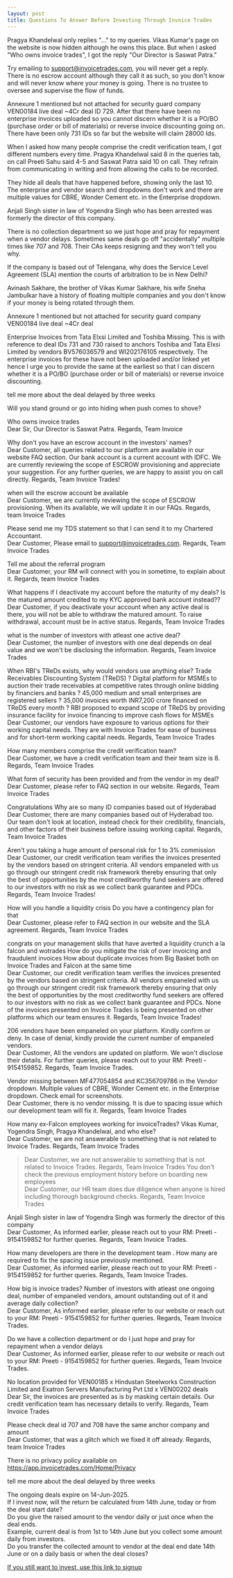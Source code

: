 ```yaml
---
layout: post
title: Questions To Answer Before Investing Through Invoice Trades
---
```

Pragya Khandelwal only replies "..." to my queries. Vikas Kumar's page on the website is now hidden although he owns this place. But when I asked "Who owns invoice trades", I got the reply "Our Director is Saswat Patra."

Try emailing to support@invoicetrades.com, you will never get a reply. There is no escrow account although they call it as such, so you don't know and will never know where your money is going. There is no trustee to oversee and supervise the flow of funds.

Annexure 1 mentioned but not attached for security guard company VEN00184 live deal ~4Cr deal ID 729. After that there have been no enterprise invoices uploaded so you cannot discern whether it is a PO/BO (purchase order or bill of materials) or reverse invoice discounting going on. There have been only 731 IDs so far but the website will claim 28000 Ids.

When I asked how many people comprise the credit verification team, I got different numbers every time. Pragya Khandelwal said 8 in the queries tab, on call Preeti Sahu said 4-5 and Saswat Patra said 10 on call. They refrain from communicating in writing and from allowing the calls to be recorded.

They hide all deals that have happened before, showing only the last 10. The enterprise and vendor search and dropdowns don't work and there are multiple values for CBRE, Wonder Cement etc. in the Enterprise dropdown.

Anjali Singh sister in law of Yogendra Singh who has been arrested was formerly the director of this company.

There is no  collection department so we just hope and pray for repayment when a vendor delays.
Sometimes same deals go off "accidentally" multiple times like 707 and 708.
Their CAs keeps resigning and they won't tell you why.

If the company is based out of Telengana, why does the Service Level Agreement (SLA) mention the courts of arbitration to be in New Delhi?

Avinash Sakhare, the brother of Vikas Kumar Sakhare, his wife Sneha Jambulkar have a history of floating multiple companies and you don't know if your money is being rotated through them.

Annexure 1 mentioned but not attached for security guard company VEN00184 live deal ~4Cr deal

Enterprise Invoices from Tata Elxsi Limited and Toshiba Missing. This is with reference to deal IDs 731 and 730 raised to anchors Toshiba and Tata Elxsi Limited by vendors BV576036579 and WI202176105 respectively. The enterprise invoices for these have not been uploaded and/or linked yet hence I urge you to provide the same at the earliest so that I can discern whether it is a PO/BO (purchase order or bill of materials) or reverse invoice discounting.

tell me more about the deal delayed by three weeks

Will you stand ground or go into hiding when push comes to shove?



Who owns invoice trades  
Dear Sir, Our Director is Saswat Patra. Regards, Team Invoice

Why don't you have an escrow account in the investors' names?  
Dear Customer, all queries related to our platform are available in our website FAQ section. Our bank account is a current account with IDFC. We are currently reviewing the scope of ESCROW provisioning and appreciate your suggestion. For any further queries, we are happy to assist you on call directly. Regards, Team Invoice Trades!

when will the escrow account be available  
Dear Customer, we are currently reviewing the scope of ESCROW provisioning. When its available, we will update it in our FAQs. Regards, team Invoice Trades

Please send me my TDS statement so that I can send it to my Chartered Accountant.  
Dear Customer, Please email to support@invoicetrades.com. Regards, Team Invoice Trades

Tell me about the referral program  
Dear Customer, your RM will connect with you in sometime, to explain about it. Regards, team Invoice Trades

What happens if I deactivate my account before the maturity of my deals? Is the matured amount credited to my KYC approved bank account instead??  
Dear Customer, if you deactivate your account when any active deal is there, you will not be able to withdraw the matured amount. To raise withdrawal, account must be in active status. Regards, Team Invoice Trades

what is the number of investors with atleast one active deal?  
Dear Customer, the number of investors with one deal depends on deal value and we won't be disclosing the information. Regards, Team Invoice Trades  

When RBI's TReDs exists, why would vendors use anything else? Trade Receivables Discounting System (TReDS) ? Digital platform for MSMEs to auction their trade receivables at competitive rates through online bidding by financiers and banks ? 45,000 medium and small enterprises are registered sellers ? 35,000 invoices worth INR7,200 crore financed on TReDS every month ? RBI proposed to expand scope of TReDS by providing insurance facility for invoice financing to improve cash flows for MSMEs  
Dear Customer, our vendors have exposure to various options for their working capital needs. They are with Invoice Trades for ease of business and for short-term working capital needs. Regards, Team Invoice Trades  

How many members comprise the credit verification team?  
Dear Customer, we have a credit verification team and their team size is 8. Regards, Team Invoice Trades  

What form of security has been provided and from the vendor in my deal?  
Dear Customer, please refer to FAQ section in our website. Regards, Team Invoice Trades  

Congratulations Why are so many ID companies based out of Hyderabad  
Dear Customer, there are many companies based out of Hyderabad too. Our team don't look at location, instead check for their credibility, financials, and other factors of their business before issuing working capital. Regards, Team Invoice Trades  

Aren't you taking a huge amount of personal risk for 1 to 3% commission  
Dear Customer, our credit verification team verifies the invoices presented by the vendors based on stringent criteria. All vendors empaneled with us go through our stringent credit risk framework thereby ensuring that only the best of opportunities by the most creditworthy fund seekers are offered to our investors with no risk as we collect bank guarantee and PDCs. Regards, Team Invoice Trades!  

How will you handle a liquidity crisis Do you have a contingency plan for that  
Dear Customer, please refer to FAQ section in our website and the SLA agreement. Regards, Team Invoice Trades  

congrats on your management skills that have averted a liquidity crunch a la falcon and wotrades How do you mitigate the risk of over invoicing and fraudulent invoices How about duplicate invoices from Big Basket both on Invoice Trades and Falcon at the same time  
Dear Customer, our credit verification team verifies the invoices presented by the vendors based on stringent criteria. All vendors empaneled with us go through our stringent credit risk framework thereby ensuring that only the best of opportunities by the most creditworthy fund seekers are offered to our investors with no risk as we collect bank guarantee and PDCs. None of the invoices presented on Invoice Trades is being presented on other platforms which our team ensures it. Regards, Team Invoice Trades!  

206 vendors have been empaneled on your platform. Kindly confirm or deny. In case of denial, kindly provide the current number of empaneled vendors.  
Dear Customer, All the vendors are updated on platform. We won't disclose their details. For further queries, please reach out to your RM: Preeti - 9154159852. Regards, Team Invoice Trades.  

Vendor missing between MF477054854 and KC356709786 in the Vendor dropdown. Multiple values of CBRE, Wonder Cement etc. in the Enterprise dropdown. Check email for screenshots.  
Dear Customer, there is no vendor missing. It is due to spacing issue which our development team will fix it. Regards, Team Invoice Trades  

How many ex-Falcon employees working for invoiceTrades? Vikas Kumar, Yogendra Singh, Pragya Khandelwal, and who else?  
Dear Customer, we are not answerable to something that is not related to Invoice Trades. Regards, Team Invoice Trades  
> Dear Customer, we are not answerable to something that is not related to Invoice Trades. Regards, Team Invoice Trades You don't check the previous employment history before on boarding new employees  
Dear Customer, our HR team does due diligence when anyone is hired including thorough background checks. Regards, Team Invoice Trades

Anjali Singh sister in law of Yogendra Singh was formerly the director of this company  
Dear Customer, As informed earlier, please reach out to your RM: Preeti - 9154159852 for further queries. Regards, Team Invoice Trades.

How many developers are there in the development team . How many are required to fix the spacing issue previously mentioned.  
Dear Customer, As informed earlier, please reach out to your RM: Preeti - 9154159852 for further queries. Regards, Team Invoice Trades.

How big is invoice trades? Number of investors with atleast one ongoing deal, number of empaneled vendors, amount outstanding out of it and average daily collection?  
Dear Customer, As informed earlier, please refer to our website or reach out to your RM: Preeti - 9154159852 for further queries. Regards, Team Invoice Trades.

Do we have a collection department or do I just hope and pray for repayment when a vendor delays  
Dear Customer, As informed earlier, please refer to our website or reach out to your RM: Preeti - 9154159852 for further queries. Regards, Team Invoice Trades.

No location provided for VEN00185 x Hindustan Steelworks Construction Limited and Exatron Servers Manufacturing Pvt Ltd x VEN00202 deals  
Dear Sir, the invoices are presented as is by masking certain details. Our credit verification team has necessary details to verify. Regards, Team Invoice Trades

Please check deal id 707 and 708 have the same anchor company and amount  
Dear Customer, that was a glitch which we fixed it off already. Regards, team Invoice Trades

There is no privacy policy available on https://app.invoicetrades.com/Home/Privacy   


tell me more about the deal delayed by three weeks   

The ongoing deals expire on 14-Jun-2025.  
If I invest now, will the return be calculated from 14th June, today or from the deal start date?   
Do you give the raised amount to the vendor daily or just once when the deal ends.   
Example, current deal is from 1st to 14th June but you collect some amount daily from investors.   
Do you transfer the collected amount to vendor at the deal end date 14th June or on a daily basis or when the deal closes?    


[If you still want to invest, use this link to signup](https://app.invoicetrades.com/Customer/Register?Referer=NEHXRSNYBW)
